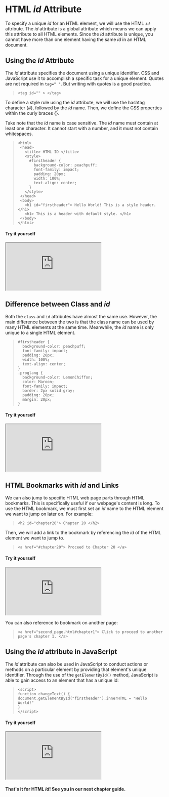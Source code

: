 # HTML _id_ Attribute
To specify a unique _id_ for an HTML element, we will use the HTML _`id`_ attribute. The 
_id_ attribute is a global attribute which means we can apply this attribute to all HTML elements. Since the _id_ attribute is unique, you cannot have more than one element having the same _id_ in an HTML document. 

## Using the _id_ Attribute
The _id_ attribute specifies the document using a unique identifier. CSS and JavaScript use it to accomplish a specific task for a unique element. Quotes are not required in `tag=" "`. But writing with quotes is a good practice.
>```
> <tag id="" > </tag>
>```

To define a style rule using the _id_ attribute, we will use the hashtag character (#), followed by the _id_ name. Then, we define the CSS properties within the curly braces {}.  

Take note that the _id_ name is case sensitive. The _id_ name must contain at least one character. It cannot start with a number, and it must not contain whitespaces. 

>```
><html>
>  <head>
>    <title> HTML ID </title>
>    <style>
>      #firstheader {
>        background-color: peachpuff;
>        font-family: impact;
>        padding: 20px;
>        width: 100%;
>        text-align: center;
>      }
>    </style>
>  </head>
>  <body>
>    <h1 id="firstheader"> Hello World! This is a style header. </h1>
>    <h1> This is a header with default style. </h1>
>  </body>
></html>
>```
#### Try it yourself 
<iframe src="https://replit.com/@PauleenGregana/HTML-ID-Sample-1?lite=true"></iframe>

## Difference between Class and _id_
Both the `class` and `id` attributes have almost the same use. However, the main difference between the two is that the class name can be used by many HTML elements at the same time. Meanwhile, the _id_ name is only unique to a single HTML element. 
>```
> #firstheader {
>   background-color: peachpuff;
>   font-family: impact;
>   padding: 20px;
>   width: 100%;
>   text-align: center;
>}
> .proglang {
>   background-color: LemonChiffon;
>   color: Maroon;
>   font-family: impact;
>   border: 2px solid gray;
>   padding: 20px;
>   margin: 20px;
>}
>```
#### Try it yourself 
<iframe src="https://replit.com/@PauleenGregana/HTML-ID-Sample-2?lite=true"></iframe>

## HTML Bookmarks with _id_ and Links
We can also jump to specific HTML web page parts through HTML bookmarks. This is specifically useful if our webpage's content is long. To use the HTML bookmark, we must first set an _id_ name to the HTML element we want to jump on later on. For example:
>```
> <h2 id="chapter20"> Chapter 20 </h2>
>```

Then, we will add a link to the bookmark by referencing the _id_ of the HTML element we want to jump to. 
>```
> <a href="#chapter20"> Proceed to Chapter 20 </a>
>```

#### Try it yourself 
<iframe src="https://replit.com/@PauleenGregana/HTML-ID-Sample-3?lite=true"></iframe>

You can also reference to bookmark on another page:

>```
> <a href="second_page.html#chapter1"> Click to proceed to another page's chapter 1. </a>
>```

## Using the _id_ attribute in JavaScript
The _id_ attribute can also be used in JavaScript to conduct actions or methods on a particular element by providing that element's unique identifier. Through the use of the `getElementById()` method, JavaScript is able to gain access to an element that has a unique id:
>```
><script>
>function changeText() {  
>document.getElementById("firstheader").innerHTML = "Hello World!"
> }
> </script>
>```
#### Try it yourself 
<iframe src="https://replit.com/@PauleenGregana/HTML-ID-Sample-4?lite=true"></iframe>

#### That's it for HTML _id_! See you in our next chapter guide.

